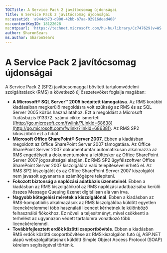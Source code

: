 ```yaml
---
TOCTitle: A Service Pack 2 javítócsomag újdonságai
Title: A Service Pack 2 javítócsomag újdonságai
ms:assetid: 'a944cb73-d900-42bb-b7aa-92916dead408'
ms:contentKeyID: 18122628
ms:mtpsurl: 'https://technet.microsoft.com/hu-hu/library/Cc747629(v=WS.10)'
author: SharonSears
ms.author: SharonSears
---
```


A Service Pack 2 javítócsomag újdonságai
========================================

A Service Pack 2 (SP2) javítócsomaggal bővített tartalomvédelmi szolgáltatások (RMS) a következő új összetevőket foglalja magában:

-   **A Microsoft® SQL Server™ 2005 beépített támogatása**. Az RMS korábbi kiadásaiban megkerülő megoldásra volt szükség az RMS és az SQL Server 2005 közös használatához. Ezt a megoldást a Microsoft Tudásbázis 913372. számú cikke ismerteti ([http://go.microsoft.com/fwlink/?LinkId=68638](http://go.microsoft.com/fwlink/?linkid=68638)). Az RMS SP2 kiküszöböli ezt a hibát.
-   **Microsoft Office SharePoint® Server 2007**. Ebben a kiadásban megoldott az Office SharePoint Server 2007 támogatása. Az Office SharePoint Server 2007 dokumentumtár automatikusan alkalmazza az RMS engedélyeit a dokumentumokra a letöltéskor az Office SharePoint Server 2007 jogosultságai alapján. Ez RMS SP2 ügyfélszoftver Office SharePoint Server 2007 kiszolgálóra való telepítésével érhető el. Az RMS SP2 kiszolgálót és az Office SharePoint Server 2007 kiszolgálót nem javasolt ugyanarra a számítógépre telepíteni.
-   **Fokozott biztonság a naplózási adatbázis üzeneteinél**. Ebben a kiadásban az RMS kiszolgálókról az RMS naplózási adatbázisába kerülő összes Message Queuing üzenet digitálisan alá van írva.
-   **Nagyobb kötegelési méretek a kiszolgálónál**. Ebben a kiadásban az RMS-kompatibilis alkalmazások az RMS kiszolgálóba küldött egyetlen licenckérelemmel több használati licencet kérhetnek le különböző felhasználói fiókokhoz. Ez növeli a teljesítményt, mivel csökkenti a terhelést az ugyanazon védett tartalomra vonatkozó több licenckérelemnél.
-   **Továbbfejlesztett erdők közötti csoportbővítés**. Ebben a kiadásban RMS erdők közötti csoportbővítése az RMS kiszolgálón futó új, ASP.NET alapú webszolgáltatásnak küldött Simple Object Access Protocol (SOAP) kérelem segítségével történik.

